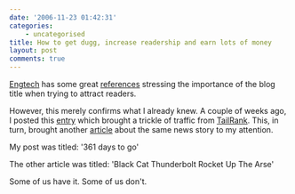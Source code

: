 ```yaml
---
date: '2006-11-23 01:42:31'
categories:
    - uncategorised
title: How to get dugg, increase readership and earn lots of money
layout: post
comments: true
---
```

[Engtech](http://engtech.wordpress.com/) has some great
[references](http://engtech.wordpress.com/2006/11/22/the-secret-to-blog-success-is-in-the-title/)
stressing the importance of the blog title when trying to attract
readers.

However, this merely confirms what I already knew. A couple of weeks
ago, I posted this
[entry](http://www.nbrightside.com/blog/2006/11/09/361-days-to-go/)
which brought a trickle of traffic from
[TailRank](http://tailrank.com//811278/Backside-firework-prank-backfires).
This, in turn, brought another
[article](http://iscatterlings.com/2006/11/09/black-cat-peanutbutter-no-black-cat-thunderbolt-rocket-up-the-arse/)
about the same news story to my attention.

My post was titled: '361 days to go'

The other article was titled: 'Black Cat Thunderbolt Rocket Up The Arse'

Some of us have it. Some of us don't.
